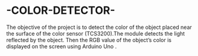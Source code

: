 # -COLOR-DETECTOR-

The objective of the project is to detect the color of the object placed near the surface of the color sensor (TCS3200).The module detects the light reflected by the object. Then the RGB value of the object’s color is displayed on the screen using Arduino Uno .
